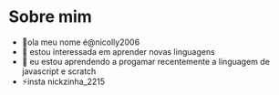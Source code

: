# Sobre mim #

- 👋ola meu nome é@nicolly2006
- 👀 estou interessada em aprender novas linguagens
- 🌱 eu estou aprendendo a progamar recentemente a linguagem de javascript e scratch
- ⚡insta nickzinha_2215
